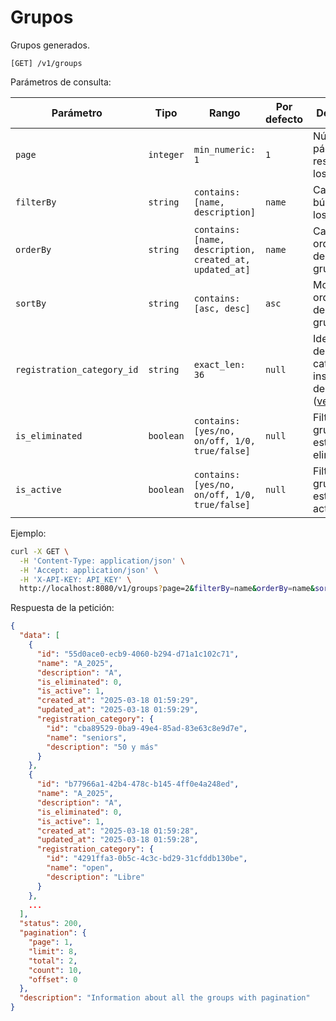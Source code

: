 # Grupos

Grupos generados.

```
[GET] /v1/groups
```

Parámetros de consulta:

| Parámetro | Tipo | Rango | Por defecto | Descripción |
| --------- | ---- | ----- | ----------- | ----------- |
| `page` | `integer` | `min_numeric: 1` | `1` | Número de la página de resultados de los grupos. |
| `filterBy` | `string` | `contains: [name, description]` | `name` | Campo de búsqueda de los grupos. |
| `orderBy` | `string` | `contains: [name, description, created_at, updated_at]` | `name` | Campo de ordenamiento de los grupos. |
| `sortBy` | `string` | `contains: [asc, desc]` | `asc` | Modo de ordenamiento de los grupos. |
| `registration_category_id` | `string` | `exact_len: 36` | `null` | Identificador de la categoría de inscripción de los grupos ([ver](../registration-categories/index.html)). |
| `is_eliminated` | `boolean` | `contains: [yes/no, on/off, 1/0, true/false]` | `null` | Filtrar los grupos por estatus de eliminación. |
| `is_active` | `boolean` | `contains: [yes/no, on/off, 1/0, true/false]` | `null` | Filtrar los grupos por estatus de actividad. |

Ejemplo:

```bash
curl -X GET \
  -H 'Content-Type: application/json' \
  -H 'Accept: application/json' \
  -H 'X-API-KEY: API_KEY' \
  http://localhost:8080/v1/groups?page=2&filterBy=name&orderBy=name&sortBy=asc&is_eliminated=false&is_active=true
```

Respuesta de la petición:

```json
{
  "data": [
    {
      "id": "55d0ace0-ecb9-4060-b294-d71a1c102c71",
      "name": "A_2025",
      "description": "A",
      "is_eliminated": 0,
      "is_active": 1,
      "created_at": "2025-03-18 01:59:29",
      "updated_at": "2025-03-18 01:59:29",
      "registration_category": {
        "id": "cba89529-0ba9-49e4-85ad-83e63c8e9d7e",
        "name": "seniors",
        "description": "50 y más"
      }
    },
    {
      "id": "b77966a1-42b4-478c-b145-4ff0e4a248ed",
      "name": "A_2025",
      "description": "A",
      "is_eliminated": 0,
      "is_active": 1,
      "created_at": "2025-03-18 01:59:28",
      "updated_at": "2025-03-18 01:59:28",
      "registration_category": {
        "id": "4291ffa3-0b5c-4c3c-bd29-31cfddb130be",
        "name": "open",
        "description": "Libre"
      }
    },
    ...
  ],
  "status": 200,
  "pagination": {
    "page": 1,
    "limit": 8,
    "total": 2,
    "count": 10,
    "offset": 0
  },
  "description": "Information about all the groups with pagination"
}
```
